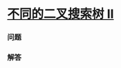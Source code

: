 # [不同的二叉搜索树 II](https://leetcode-cn.com/problems/unique-binary-search-trees-ii)

### 问题

### 解答

```

```

